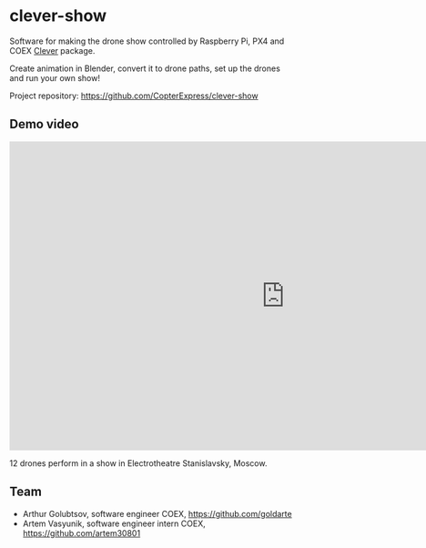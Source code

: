 # clever-show

Software for making the drone show controlled by Raspberry Pi, PX4 and COEX [Clever](https://github.com/CopterExpress/clever) package.

Create animation in Blender, convert it to drone paths, set up the drones and run your own show!

Project repository: https://github.com/CopterExpress/clever-show

## Demo video

<iframe width="966" height="543" src="https://www.youtube.com/embed/HdHbZFz7nR0" frameborder="0" allow="accelerometer; autoplay; encrypted-media; gyroscope; picture-in-picture" allowfullscreen></iframe>

12 drones perform in a show in Electrotheatre Stanislavsky, Moscow.

## Team

* Arthur Golubtsov, software engineer COEX, https://github.com/goldarte
* Artem Vasyunik, software engineer intern COEX, https://github.com/artem30801
